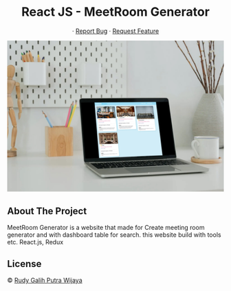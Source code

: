 <h1 align='center'>React JS - MeetRoom Generator</h1>
  <p align="center">
    ·
    <a href="https://github.com/Cotllinz/event_meeting/issues">Report Bug</a>
    ·
    <a href="https://github.com/Cotllinz/event_meeting/pulls">Request Feature</a>
  </p>

![Image Banner](https://github.com/Cotllinz/event_meeting/blob/master/bg_app.jpg)

## About The Project

MeetRoom Generator is a website that made for Create meeting room generator and with dashboard table for search.
this website build with tools etc. React.js, Redux

## License

© [Rudy Galih Putra Wijaya](https://github.com/Cotllinz/)
